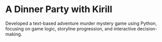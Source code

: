 # A Dinner Party with Kirill
Developed a text-based adventure murder mystery game using Python, focusing on game logic, storyline progression, and interactive decision-making.
